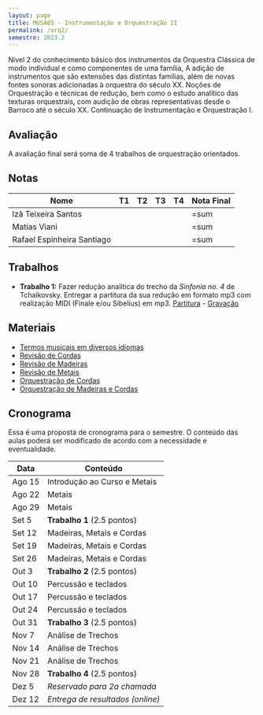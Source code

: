 ```yaml
---
layout: page
title: MUSA85 - Instrumentação e Orquestração II
permalink: /orq2/
semestre: 2023.2
---
```


Nível 2 do conhecimento básico dos instrumentos da Orquestra Clássica de modo
individual e como componentes de uma família, A adição de instrumentos que são
extensões das distintas famílias, além de novas fontes sonoras adicionadas à
orquestra do século XX. Noções de Orquestração e técnicas de redução, bem como o
estudo analítico das texturas orquestrais, com audição de obras representativas
desde o Barroco até o século XX. Continuação de Instrumentação e Orquestração I.

## Avaliação

A avaliação final será soma de 4 trabalhos de orquestração orientados.

## Notas

| Nome                       | T1 | T2 | T3 | T4 | Nota Final |
|----------------------------|----|----|----|----|------------|
| Izã Teixeira Santos        |    |    |    |    | =sum       |
| Matias Viani               |    |    |    |    | =sum       |
| Rafael Espinheira Santiago |    |    |    |    | =sum       |


## Trabalhos

- **Trabalho 1:** Fazer redução analítica do trecho da _Sinfonia no. 4_ de
  Tchaikovsky. Entregar a partitura da sua redução em formato mp3 com realização
  MIDI (Finale e/ou Sibelius) em mp3. [Partitura][1] - [Gravação][2]

[1]: https://www.dropbox.com/scl/fi/g4c1d7psgc74cohv1dop0/Tchaikovsky-Sinfonia-4.pdf?rlkey=7obqji4zieah6livuwc1t19oh
[2]: https://www.dropbox.com/scl/fi/6opkoj0cdhnz80qpfmk8v/Tchaikovsky-Sinfonia-4.mp3?rlkey=vpqyzdkgcyu8ep5edxo1j2o1w

## Materiais

- [Termos musicais em diversos idiomas](https://web.library.yale.edu/cataloging/music/instname)
- [Revisão de Cordas](https://orq3.netlify.app/docs/cordas-revisao/)
- [Revisão de Madeiras](https://orq3.netlify.app/docs/madeiras-revisao/)
- [Revisão de Metais](https://orq3.netlify.app/docs/metais-revisao/)
- [Orquestração de Cordas](https://orq3.netlify.app/docs/cordas-orquestracao/)
- [Orquestração de Madeiras e Cordas](https://orq3.netlify.app/docs/madeiras-orquestracao/)

## Cronograma

Essa é uma proposta de cronograma para o semestre. O conteúdo das aulas poderá
ser modificado de acordo com a necessidade e eventualidade.

| Data   | Conteúdo                         |
|--------|----------------------------------|
| Ago 15 | Introdução ao Curso e Metais     |
| Ago 22 | Metais                           |
| Ago 29 | Metais                           |
| Set 5  | **Trabalho 1** (2.5 pontos)      |
| Set 12 | Madeiras, Metais e Cordas        |
| Set 19 | Madeiras, Metais e Cordas        |
| Set 26 | Madeiras, Metais e Cordas        |
| Out 3  | **Trabalho 2** (2.5 pontos)      |
| Out 10 | Percussão e teclados             |
| Out 17 | Percussão e teclados             |
| Out 24 | Percussão e teclados             |
| Out 31 | **Trabalho 3** (2.5 pontos)      |
| Nov 7  | Análise de Trechos               |
| Nov 14 | Análise de Trechos               |
| Nov 21 | Análise de Trechos               |
| Nov 28 | **Trabalho 4** (2.5 pontos)      |
| Dez 5  | _Reservado para 2a chamada_      |
| Dez 12 | _Entrega de resultados (online)_ |

